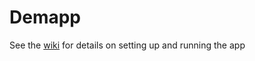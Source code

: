 # Demapp

See the [wiki](https://github.com/timja-kainos/demapp/wiki) for details on setting up and running the app
